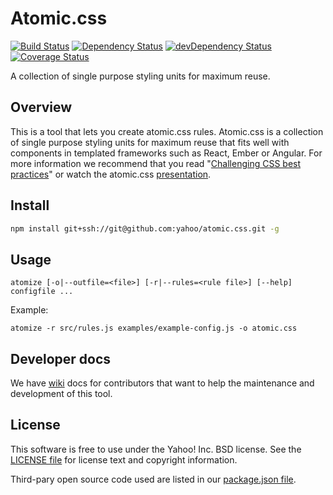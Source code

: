 # Atomic.css

[![Build Status](https://magnum.travis-ci.com/yahoo/atomic.css.svg?token=1A1JtrzoyNwcyaqtpSCa)](https://magnum.travis-ci.com/yahoo/atomic.css)
[![Dependency Status](https://david-dm.org/yahoo/atomic.css.svg)](https://david-dm.org/yahoo/atomic.css.svg)
[![devDependency Status](https://david-dm.org/yahoo/atomic.css/dev-status.svg)](https://david-dm.org/yahoo/atomic.css#info=devDependencies)
[![Coverage Status](https://img.shields.io/coveralls/yahoo/atomic.css.svg)](https://coveralls.io/r/yahoo/atomic.css?branch=master)

A collection of single purpose styling units for maximum reuse.

## Overview

This is a tool that lets you create atomic.css rules. Atomic.css is a collection of single purpose styling units for maximum reuse that fits well with components in templated frameworks such as React, Ember or Angular. For more information we recommend that you read "[Challenging CSS best practices](http://www.smashingmagazine.com/2013/10/21/challenging-css-best-practices-atomic-approach/)" or watch the atomic.css [presentation](https://www.youtube.com/watch?v=ojj_-6Xiud4).

## Install

```bash
npm install git+ssh://git@github.com:yahoo/atomic.css.git -g
```

## Usage

```
atomize [-o|--outfile=<file>] [-r|--rules=<rule file>] [--help] configfile ...
```

Example:

```
atomize -r src/rules.js examples/example-config.js -o atomic.css
```

## Developer docs

We have [wiki](https://github.com/yahoo/atomic.css/wiki) docs for contributors that want to help the maintenance and development of this tool.

## License

This software is free to use under the Yahoo! Inc. BSD license.
See the [LICENSE file][] for license text and copyright information.

[LICENSE file]: https://github.com/yahoo/atomic.css/blob/master/LICENSE.md

Third-pary open source code used are listed in our [package.json file]( https://github.com/yahoo/atomic.css/blob/master/package.json).
